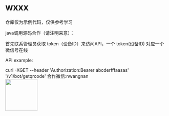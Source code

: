 # wxxx

仓库仅为示例代码，仅供参考学习

java调用源码合作（请注明来意）：

首先联系管理员获取 token（设备ID）来访问API，一个 token(设备ID) 对应一个微信号在线

API example:

curl -XGET --header 'Authorization:Bearer abcderfffaasas' '/v1/bot/getqrcode'
合作微信:nwangnan<br/>
<img src="https://buckettest-file2.oss-cn-shanghai.aliyuncs.com/WX20201125-122159.png" width=100 height=100 />
